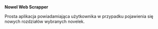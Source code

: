 **Nowel Web Scrapper**  

Prosta aplikacja powiadamiająca użytkownika w przypadku pojawienia się nowych rozdziałów wybranych novelek.
